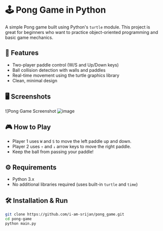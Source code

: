 # 🕹️ Pong Game in Python

A simple Pong game built using Python's `turtle` module. 
This project is great for beginners who want to practice object-oriented programming and basic game mechanics.

## 🚀 Features

- Two-player paddle control (W/S and Up/Down keys)
- Ball collision detection with walls and paddles
- Real-time movement using the turtle graphics library
- Clean, minimal design

## 🖥️ Screenshots

![Pong Game Screenshot
![image](https://github.com/user-attachments/assets/43518435-3ef9-4069-8a9e-edb75c7b4869)

## 🎮 How to Play

- Player 1 uses `W` and `S` to move the left paddle up and down.
- Player 2 uses `↑` and `↓` arrow keys to move the right paddle.
- Keep the ball from passing your paddle!

## ⚙️ Requirements

- Python 3.x
- No additional libraries required (uses built-in `turtle` and `time`)

## 🛠️ Installation & Run

```bash
git clone https://github.com/i-am-srijan/pong_game.git
cd pong-game
python main.py
